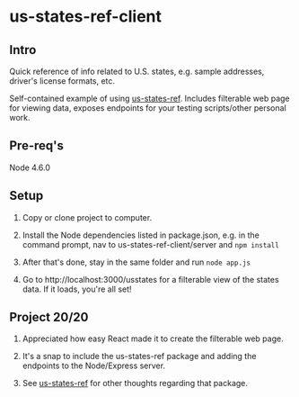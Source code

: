 # us-states-ref-client
## Intro
Quick reference of info related to U.S. states, e.g. sample addresses, driver's license formats, etc. 

Self-contained example of using [us-states-ref](https://github.com/squireChuck/us-states-ref). Includes filterable web page for viewing data, exposes endpoints for your testing scripts/other personal work.

## Pre-req's
Node 4.6.0

## Setup
1. Copy or clone project to computer.

2. Install the Node dependencies listed in package.json, e.g. in the command prompt, nav to us-states-ref-client/server and `npm install`

3. After that's done, stay in the same folder and run `node app.js`

4. Go to http://localhost:3000/usstates for a filterable view of the states data. If it loads, you're all set!

## Project 20/20
1. Appreciated how easy React made it to create the filterable web page. 

2. It's a snap to include the us-states-ref package and adding the endpoints to the Node/Express server.

3. See [us-states-ref](https://github.com/squireChuck/us-states-ref) for other thoughts regarding that package.

